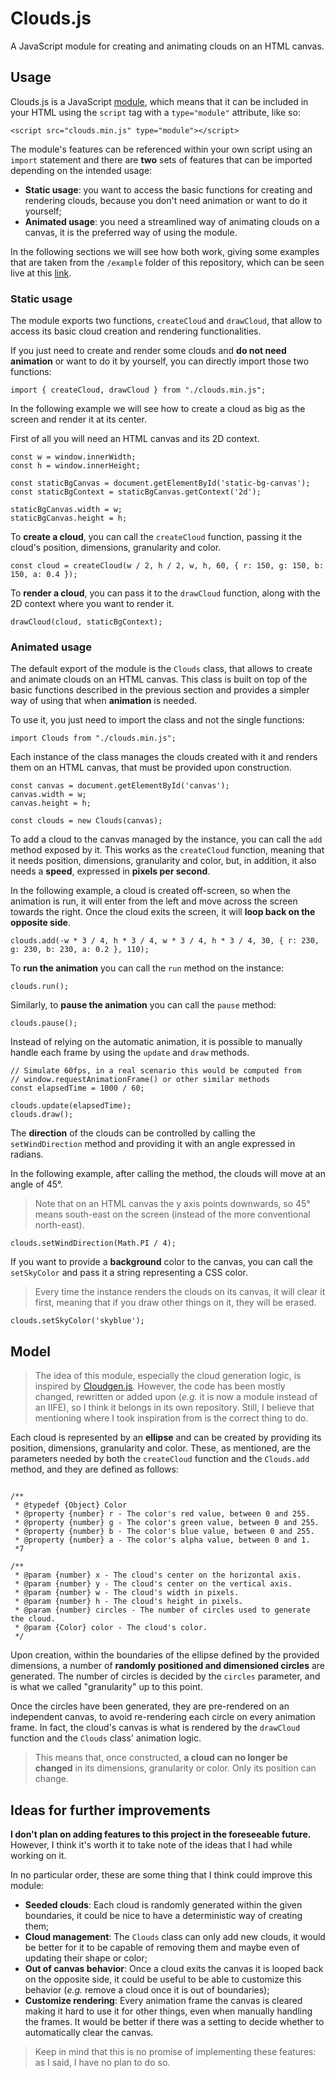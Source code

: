 # Clouds.js

A JavaScript module for creating and animating clouds on an HTML canvas.


## Usage

Clouds.js is a JavaScript [module](https://developer.mozilla.org/en-US/docs/Web/JavaScript/Guide/Modules), which means that it can be included in your HTML using the `script` tag with a `type="module"` attribute, like so:

```
<script src="clouds.min.js" type="module"></script>
```

The module's features can be referenced within your own script using an `import` statement and there are **two** sets of features that can be imported depending on the intended usage:
- **Static usage**: you want to access the basic functions for creating and rendering clouds, because you don't need animation or want to do it yourself;
- **Animated usage**: you need a streamlined way of animating clouds on a canvas, it is the preferred way of using the module.

In the following sections we will see how both work, giving some examples that are taken from the `/example` folder of this repository, which can be seen live at this [link](https://www.naccio.net/clouds).

### Static usage

The module exports two functions, `createCloud` and `drawCloud`, that allow to access its basic cloud creation and rendering functionalities.

If you just need to create and render some clouds and **do not need animation** or want to do it by yourself, you can directly import those two functions:

```
import { createCloud, drawCloud } from "./clouds.min.js";
```

In the following example we will see how to create a cloud as big as the screen and render it at its center.

First of all you will need an HTML canvas and its 2D context.

```
const w = window.innerWidth;
const h = window.innerHeight;

const staticBgCanvas = document.getElementById('static-bg-canvas');
const staticBgContext = staticBgCanvas.getContext('2d');

staticBgCanvas.width = w;
staticBgCanvas.height = h;
```

To **create a cloud**, you can call the `createCloud` function, passing it the cloud's position, dimensions, granularity and color.

```
const cloud = createCloud(w / 2, h / 2, w, h, 60, { r: 150, g: 150, b: 150, a: 0.4 });
```

To **render a cloud**, you can pass it to the `drawCloud` function, along with the 2D context where you want to render it.

```
drawCloud(cloud, staticBgContext);
```

### Animated usage

The default export of the module is the `Clouds` class, that allows to create and animate clouds on an HTML canvas.
This class is built on top of the basic functions described in the previous section and provides a simpler way of using that when **animation** is needed.

To use it, you just need to import the class and not the single functions:

```
import Clouds from "./clouds.min.js";
```

Each instance of the class manages the clouds created with it and renders them on an HTML canvas, that must be provided upon construction.

```
const canvas = document.getElementById('canvas');
canvas.width = w;
canvas.height = h;

const clouds = new Clouds(canvas);
```

To add a cloud to the canvas managed by the instance, you can call the `add` method exposed by it. This works as the `createCloud` function, meaning that it needs position, dimensions, granularity and color, but, in addition, it also needs a **speed**, expressed in **pixels per second**.

In the following example, a cloud is created off-screen, so when the animation is run, it will enter from the left and move across the screen towards the right. Once the cloud exits the screen, it will **loop back on the opposite side**.

```
clouds.add(-w * 3 / 4, h * 3 / 4, w * 3 / 4, h * 3 / 4, 30, { r: 230, g: 230, b: 230, a: 0.2 }, 110);
```

To **run the animation** you can call the `run` method on the instance:

```
clouds.run();
```

Similarly, to **pause the animation** you can call the `pause` method:

```
clouds.pause();
```

Instead of relying on the automatic animation, it is possible to manually handle each frame by using the `update` and `draw` methods.

```
// Simulate 60fps, in a real scenario this would be computed from
// window.requestAnimationFrame() or other similar methods
const elapsedTime = 1000 / 60;

clouds.update(elapsedTime);
clouds.draw();
```

The **direction** of the clouds can be controlled by calling the `setWindDirection` method and providing it with an angle expressed in radians.

In the following example, after calling the method, the clouds will move at an angle of 45°.

> Note that on an HTML canvas the y axis points downwards, so 45° means south-east on the screen (instead of the more conventional north-east).

```
clouds.setWindDirection(Math.PI / 4);
```

If you want to provide a **background** color to the canvas, you can call the `setSkyColor` and pass it a string representing a CSS color.

> Every time the instance renders the clouds on its canvas, it will clear it first, meaning that if you draw other things on it, they will be erased.

```
clouds.setSkyColor('skyblue');
```


## Model

> The idea of this module, especially the cloud generation logic, is inspired by [Cloudgen.js](https://github.com/Ninjakannon/Cloudgen.js). However, the code has been mostly changed, rewritten or added upon (*e.g.* it is now a module instead of an IIFE), so I think it belongs in its own repository. Still, I believe that mentioning where I took inspiration from is the correct thing to do.

Each cloud is represented by an **ellipse** and can be created by providing its position, dimensions, granularity and color. These, as mentioned, are the parameters needed by both the `createCloud` function and the `Clouds.add` method, and they are defined as follows:

```

/**
 * @typedef {Object} Color
 * @property {number} r - The color's red value, between 0 and 255.
 * @property {number} g - The color's green value, between 0 and 255.
 * @property {number} b - The color's blue value, between 0 and 255.
 * @property {number} a - The color's alpha value, between 0 and 1.
 *7

/**
 * @param {number} x - The cloud's center on the horizontal axis.
 * @param {number} y - The cloud's center on the vertical axis.
 * @param {number} w - The cloud's width in pixels.
 * @param {number} h - The cloud's height in pixels.
 * @param {number} circles - The number of circles used to generate the cloud.
 * @param {Color} color - The cloud's color.
 */
 ```

Upon creation, within the boundaries of the ellipse defined by the provided dimensions, a number of **randomly positioned and dimensioned circles** are generated. The number of circles is decided by the `circles` parameter, and is what we called "granularity" up to this point.

Once the circles have been generated, they are pre-rendered on an independent canvas, to avoid re-rendering each circle on every animation frame. In fact, the cloud's canvas is what is rendered by the `drawCloud` function and the `Clouds` class' animation logic.

> This means that, once constructed, **a cloud can no longer be changed** in its dimensions, granularity or color. Only its position can change.


## Ideas for further improvements

**I don't plan on adding features to this project in the foreseeable future.** However, I think it's worth it to take note of the ideas that I had while working on it.

In no particular order, these are some thing that I think could improve this module:
- **Seeded clouds**: Each cloud is randomly generated within the given boundaries, it could be nice to have a deterministic way of creating them;
- **Cloud management**: The `Clouds` class can only add new clouds, it would be better for it to be capable of removing them and maybe even of updating their shape or color;
- **Out of canvas behavior**: Once a cloud exits the canvas it is looped back on the opposite side, it could be useful to be able to customize this behavior (*e.g.* remove a cloud once it is out of boundaries);
- **Customize rendering**: Every animation frame the canvas is cleared making it hard to use it for other things, even when manually handling the frames. It would be better if there was a setting to decide whether to automatically clear the canvas.

> Keep in mind that this is no promise of implementing these features: as I said, I have no plan to do so.